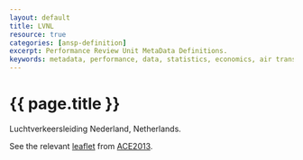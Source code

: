 ```yaml
---
layout: default
title: LVNL
resource: true
categories: [ansp-definition]
excerpt: Performance Review Unit MetaData Definitions.
keywords: metadata, performance, data, statistics, economics, air transport, flights, europe, cost efficiency
---
```

# {{ page.title }}

Luchtverkeersleiding Nederland, Netherlands.

See the relevant [leaflet][leaf] from [ACE2013].

[leaf]: <LVNL_Netherlands_ACE_2013.pdf> "ACE 2013 Benchmarking Report Factsheet: {{ page.title }}"

[ACE2013]: <https://www.eurocontrol.int/sites/default/files/publication/files/ace2012-benchmarking-report.pdf> "ACE 2013 Benchmarking Report"
